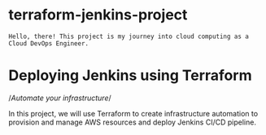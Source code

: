 # terraform-jenkins-project
    Hello, there! This project is my journey into cloud computing as a Cloud DevOps Engineer.

# Deploying Jenkins using Terraform
/*Automate your infrastructure*/

In this project, we will use Terraform to create infrastructure automation to provision and manage AWS resources and deploy Jenkins CI/CD pipeline.
